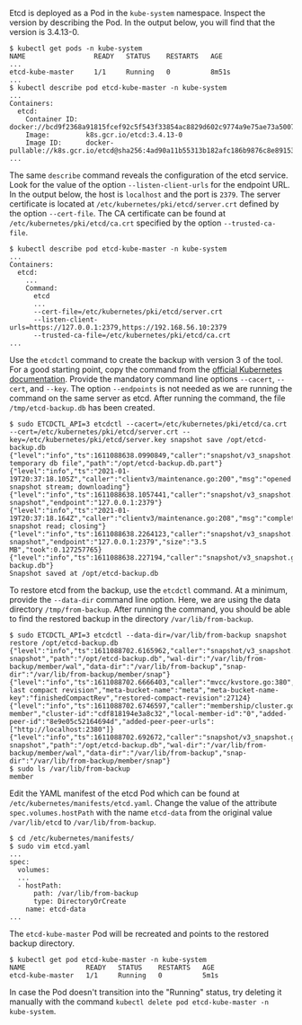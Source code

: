 Etcd is deployed as a Pod in the `kube-system` namespace. Inspect the version by describing the Pod. In the output below, you will find that the version is 3.4.13-0.

```
$ kubectl get pods -n kube-system
NAME                 READY   STATUS    RESTARTS   AGE
...
etcd-kube-master     1/1     Running   0          8m51s
...
$ kubectl describe pod etcd-kube-master -n kube-system
...
Containers:
  etcd:
    Container ID:  docker://bcd9f2368a91815fcef92c5f543f33854ac8829d602c9774a9e75ae73a5007bc
    Image:         k8s.gcr.io/etcd:3.4.13-0
    Image ID:      docker-pullable://k8s.gcr.io/etcd@sha256:4ad90a11b55313b182afc186b9876c8e891531b8db4c9bf1541953021618d0e2
...
```

The same `describe` command reveals the configuration of the etcd service. Look for the value of the option `--listen-client-urls` for the endpoint URL. In the output below, the host is `localhost` and the port is `2379`. The server certificate is located at `/etc/kubernetes/pki/etcd/server.crt` defined by the option `--cert-file`. The CA certificate can be found at `/etc/kubernetes/pki/etcd/ca.crt` specified by the option `--trusted-ca-file`.

```
$ kubectl describe pod etcd-kube-master -n kube-system
...
Containers:
  etcd:
    ...
    Command:
      etcd
      ...
      --cert-file=/etc/kubernetes/pki/etcd/server.crt
      --listen-client-urls=https://127.0.0.1:2379,https://192.168.56.10:2379
      --trusted-ca-file=/etc/kubernetes/pki/etcd/ca.crt
...
```

Use the `etcdctl` command to create the backup with version 3 of the tool. For a good starting point, copy the command from the [official Kubernetes documentation](https://kubernetes.io/docs/tasks/administer-cluster/configure-upgrade-etcd/#built-in-snapshot). Provide the mandatory command line options `--cacert`, `--cert`, and `--key`. The option `--endpoints` is not needed as we are running the command on the same server as etcd. After running the command, the file `/tmp/etcd-backup.db` has been created.

```
$ sudo ETCDCTL_API=3 etcdctl --cacert=/etc/kubernetes/pki/etcd/ca.crt --cert=/etc/kubernetes/pki/etcd/server.crt --key=/etc/kubernetes/pki/etcd/server.key snapshot save /opt/etcd-backup.db
{"level":"info","ts":1611088638.0990849,"caller":"snapshot/v3_snapshot.go:119","msg":"created temporary db file","path":"/opt/etcd-backup.db.part"}
{"level":"info","ts":"2021-01-19T20:37:18.105Z","caller":"clientv3/maintenance.go:200","msg":"opened snapshot stream; downloading"}
{"level":"info","ts":1611088638.1057441,"caller":"snapshot/v3_snapshot.go:127","msg":"fetching snapshot","endpoint":"127.0.0.1:2379"}
{"level":"info","ts":"2021-01-19T20:37:18.164Z","caller":"clientv3/maintenance.go:208","msg":"completed snapshot read; closing"}
{"level":"info","ts":1611088638.2264123,"caller":"snapshot/v3_snapshot.go:142","msg":"fetched snapshot","endpoint":"127.0.0.1:2379","size":"3.5 MB","took":0.127257765}
{"level":"info","ts":1611088638.227194,"caller":"snapshot/v3_snapshot.go:152","msg":"saved","path":"/opt/etcd-backup.db"}
Snapshot saved at /opt/etcd-backup.db
```

To restore etcd from the backup, use the `etcdctl` command. At a minimum, provide the `--data-dir` command line option. Here, we are using the data directory `/tmp/from-backup`. After running the command, you should be able to find the restored backup in the directory `/var/lib/from-backup`.

```
$ sudo ETCDCTL_API=3 etcdctl --data-dir=/var/lib/from-backup snapshot restore /opt/etcd-backup.db
{"level":"info","ts":1611088702.6165962,"caller":"snapshot/v3_snapshot.go:296","msg":"restoring snapshot","path":"/opt/etcd-backup.db","wal-dir":"/var/lib/from-backup/member/wal","data-dir":"/var/lib/from-backup","snap-dir":"/var/lib/from-backup/member/snap"}
{"level":"info","ts":1611088702.6666403,"caller":"mvcc/kvstore.go:380","msg":"restored last compact revision","meta-bucket-name":"meta","meta-bucket-name-key":"finishedCompactRev","restored-compact-revision":27124}
{"level":"info","ts":1611088702.6746597,"caller":"membership/cluster.go:392","msg":"added member","cluster-id":"cdf818194e3a8c32","local-member-id":"0","added-peer-id":"8e9e05c52164694d","added-peer-peer-urls":["http://localhost:2380"]}
{"level":"info","ts":1611088702.692672,"caller":"snapshot/v3_snapshot.go:309","msg":"restored snapshot","path":"/opt/etcd-backup.db","wal-dir":"/var/lib/from-backup/member/wal","data-dir":"/var/lib/from-backup","snap-dir":"/var/lib/from-backup/member/snap"}
$ sudo ls /var/lib/from-backup
member
```

Edit the YAML manifest of the etcd Pod which can be found at `/etc/kubernetes/manifests/etcd.yaml`. Change the value of the attribute `spec.volumes.hostPath` with the name `etcd-data` from the original value `/var/lib/etcd` to `/var/lib/from-backup`.

```
$ cd /etc/kubernetes/manifests/
$ sudo vim etcd.yaml
...
spec:
  volumes:
  ...
  - hostPath:
      path: /var/lib/from-backup
      type: DirectoryOrCreate
    name: etcd-data
...
```

The `etcd-kube-master` Pod will be recreated and points to the restored backup directory.

```
$ kubectl get pod etcd-kube-master -n kube-system
NAME               READY   STATUS    RESTARTS   AGE
etcd-kube-master   1/1     Running   0          5m1s
```

In case the Pod doesn't transition into the "Running" status, try deleting it manually with the command `kubectl delete pod etcd-kube-master -n kube-system`.
